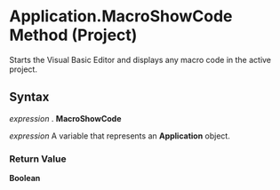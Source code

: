 
# Application.MacroShowCode Method (Project)

Starts the Visual Basic Editor and displays any macro code in the active project.


## Syntax

 _expression_ . **MacroShowCode**

 _expression_ A variable that represents an **Application** object.


### Return Value

 **Boolean**

